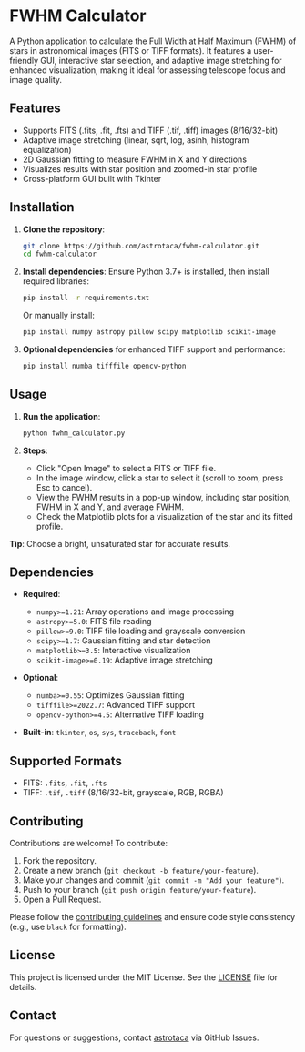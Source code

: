 # FWHM Calculator

A Python application to calculate the Full Width at Half Maximum (FWHM) of stars in astronomical images (FITS or TIFF formats). It features a user-friendly GUI, interactive star selection, and adaptive image stretching for enhanced visualization, making it ideal for assessing telescope focus and image quality.

## Features
- Supports FITS (.fits, .fit, .fts) and TIFF (.tif, .tiff) images (8/16/32-bit)
- Adaptive image stretching (linear, sqrt, log, asinh, histogram equalization)
- 2D Gaussian fitting to measure FWHM in X and Y directions
- Visualizes results with star position and zoomed-in star profile
- Cross-platform GUI built with Tkinter

## Installation

1. **Clone the repository**:
   ```bash
   git clone https://github.com/astrotaca/fwhm-calculator.git
   cd fwhm-calculator
   ```

2. **Install dependencies**:
   Ensure Python 3.7+ is installed, then install required libraries:
   ```bash
   pip install -r requirements.txt
   ```
   Or manually install:
   ```bash
   pip install numpy astropy pillow scipy matplotlib scikit-image
   ```

3. **Optional dependencies** for enhanced TIFF support and performance:
   ```bash
   pip install numba tifffile opencv-python
   ```

## Usage

1. **Run the application**:
   ```bash
   python fwhm_calculator.py
   ```

2. **Steps**:
   - Click "Open Image" to select a FITS or TIFF file.
   - In the image window, click a star to select it (scroll to zoom, press Esc to cancel).
   - View the FWHM results in a pop-up window, including star position, FWHM in X and Y, and average FWHM.
   - Check the Matplotlib plots for a visualization of the star and its fitted profile.

**Tip**: Choose a bright, unsaturated star for accurate results.

## Dependencies

- **Required**:
  - `numpy>=1.21`: Array operations and image processing
  - `astropy>=5.0`: FITS file reading
  - `pillow>=9.0`: TIFF file loading and grayscale conversion
  - `scipy>=1.7`: Gaussian fitting and star detection
  - `matplotlib>=3.5`: Interactive visualization
  - `scikit-image>=0.19`: Adaptive image stretching

- **Optional**:
  - `numba>=0.55`: Optimizes Gaussian fitting
  - `tifffile>=2022.7`: Advanced TIFF support
  - `opencv-python>=4.5`: Alternative TIFF loading

- **Built-in**: `tkinter`, `os`, `sys`, `traceback`, `font`

## Supported Formats
- FITS: `.fits`, `.fit`, `.fts`
- TIFF: `.tif`, `.tiff` (8/16/32-bit, grayscale, RGB, RGBA)

## Contributing

Contributions are welcome! To contribute:
1. Fork the repository.
2. Create a new branch (`git checkout -b feature/your-feature`).
3. Make your changes and commit (`git commit -m "Add your feature"`).
4. Push to your branch (`git push origin feature/your-feature`).
5. Open a Pull Request.

Please follow the [contributing guidelines](CONTRIBUTING.md) and ensure code style consistency (e.g., use `black` for formatting).

## License

This project is licensed under the MIT License. See the [LICENSE](LICENSE) file for details.

## Contact

For questions or suggestions, contact [astrotaca](https://github.com/astrotaca) via GitHub Issues.
